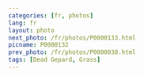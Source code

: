 ```yaml
---
categories: [fr, photos]
lang: fr
layout: photo
next_photo: /fr/photos/P0000133.html
picname: P0000132
prev_photo: /fr/photos/P0000038.html
tags: [Dead Gepard, Grass]
---
```

